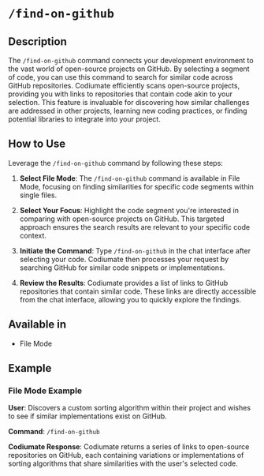 # `/find-on-github`

## Description
The `/find-on-github` command connects your development environment to the vast world of open-source projects on GitHub. By selecting a segment of code, you can use this command to search for similar code across GitHub repositories. Codiumate efficiently scans open-source projects, providing you with links to repositories that contain code akin to your selection. This feature is invaluable for discovering how similar challenges are addressed in other projects, learning new coding practices, or finding potential libraries to integrate into your project.

## How to Use
Leverage the `/find-on-github` command by following these steps:

1. **Select File Mode**: The `/find-on-github` command is available in File Mode, focusing on finding similarities for specific code segments within single files.

2. **Select Your Focus**: Highlight the code segment you're interested in comparing with open-source projects on GitHub. This targeted approach ensures the search results are relevant to your specific code context.

3. **Initiate the Command**: Type `/find-on-github` in the chat interface after selecting your code. Codiumate then processes your request by searching GitHub for similar code snippets or implementations.

4. **Review the Results**: Codiumate provides a list of links to GitHub repositories that contain similar code. These links are directly accessible from the chat interface, allowing you to quickly explore the findings.

## Available in
- File Mode

## Example

### File Mode Example
**User**: Discovers a custom sorting algorithm within their project and wishes to see if similar implementations exist on GitHub.

**Command**: `/find-on-github`

**Codiumate Response**: Codiumate returns a series of links to open-source repositories on GitHub, each containing variations or implementations of sorting algorithms that share similarities with the user's selected code.